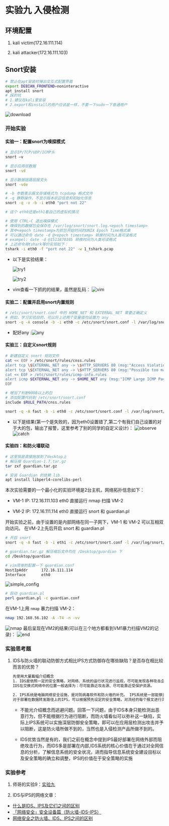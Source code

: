 # 实验九 入侵检测

## 环境配置

1. kali victim(172.16.111.114)

2. kali attacker(172.16.111.103)

## Snort安装

```bash
# 禁止在apt安装时弹出交互式配置界面
export DEBIAN_FRONTEND=noninteractive
apt install snort
# 踩的坑
# 1.建议在kali里安装
# 2.export和install的用户应该是一样，不要一下sudo一下普通用户
```

![download](img/downloaded.png)

### 开始实验

#### 实验一：配置snort为嗅探模式

```bash
# 显示IP/TCP/UDP/ICMP头
snort –v

# 显示应用层数据
snort -vd

# 显示数据链路层报文头
snort -vde

# -b 参数表示报文存储格式为 tcpdump 格式文件
# -q 静默操作，不显示版本欢迎信息和初始化信息
snort -q -v -b -i eth0 "port not 22"

# 这个 eth0还是eth1看自己的虚拟机情况

# 使用 CTRL-C 退出嗅探模式
# 嗅探到的数据包会保存在 /var/log/snort/snort.log.<epoch timestamp>
# 其中<epoch timestamp>为抓包开始时间的UNIX Epoch Time格式串
# 可以通过命令 date -d @<epoch timestamp> 转换时间为人类可读格式
# exampel: date -d @1511870195 转换时间为人类可读格式
# 上述命令用tshark等价实现如下：
tshark -i eth0 -f "port not 22" -w 1_tshark.pcap
```

* 以下是实验结果：

    ![try1](img/try_snort.png)

    ![try2](img/try_snort_silent.png)

* vim查看一下抓的的结果，虽然是乱码：
    ![vim](img/vim_packet.png)    

#### 实验二：配置并启用snort内置规则

```bash
# /etc/snort/snort.conf 中的 HOME_NET 和 EXTERNAL_NET 需要正确定义
# 例如，学习实验目的，可以将上述两个变量值均设置为 any
snort -q -A console -b -i eth0 -c /etc/snort/snort.conf -l /var/log/snort/
```

* 配好any :![any](img/any.png)

#### 实验三：自定义snort规则

```bash
# 新建自定义 snort 规则文件
cat << EOF > /etc/snort/rules/cnss.rules
alert tcp \$EXTERNAL_NET any -> \$HTTP_SERVERS 80 (msg:"Access Violation has been detected on /etc/passwd ";flags: A+; content:"/etc/passwd"; nocase;sid:1000001; rev:1;)
alert tcp \$EXTERNAL_NET any -> \$HTTP_SERVERS 80 (msg:"Possible too many connections toward my http server"; threshold:type threshold, track by_src, count 100, seconds 2; classtype:attempted-dos; sid:1000002; rev:1;)
cat << EOF > /etc/snort/rules/icmp-info.rules
alert icmp $EXTERNAL_NET any -> $HOME_NET any (msg:"ICMP Large ICMP Packet"; dsize:>900; reference:arachnids,246; classtype:bad-unknown; sid:499; rev:4;)
EOF

# 增加了判断900B以上的包
# 添加配置代码到 /etc/snort/snort.conf
include $RULE_PATH/cnss.rules

snort -q -A fast -b -i eth0 -c /etc/snort/snort.conf -l /var/log/snort/
```

* 以下是结果(第一个是失败的，因为eth0设置错了,第二个有我们自己设置的对于大的包，输出了报警，这里参考了别的同学的自定义设计)：
![observe](img/observe_output.png)
![catch](img/catch.png)

#### 实验四：和防火墙联动

```bash
# 这里我是直接拖放到了desktop上
# 解压缩 Guardian-1.7.tar.gz
tar zxf guardian.tar.gz

# 安装 Guardian 的依赖 lib
apt install libperl4-corelibs-perl
```

本次实验需要的一个最小化的实验环境是2台主机，网络拓扑信息如下：

* VM-1 IP: 172.16.111.103 eth0 直接运行 nmap 扫描 VM-2

* VM-2 IP: 172.16.111.114 eth0 直接运行 snort 和 guardian.pl

开始实验之前，由于设置的是内部网络在同一子网下，VM-1 和 VM-2 可以互相双向访问。
在VM-2上先后开启 snort 和 guardian.pl

```bash
# 开启 snort
snort -q -A fast -b -i eth1 -c /etc/snort/snort.conf -l /var/log/snort/

# guardian.tar.gz 解压缩后文件均在 /Desktop/guardian 下
cd /Desktop/guardian

# vim简单的配置一下 guardian.conf
HostIpAddr      172.16.111.114
Interface       eth0
```

![simple_config](img/simple_config.png)

```bash
# 启动 guardian.pl
perl guardian.pl -c guardian.conf
```

在VM-1上用 `nmap` 暴力扫描 VM-2：

```bash
nmap 192.168.56.102 -A -T4 -n -vv
```

![nmap](img/nmap.png)
最后呈现在VM2的结果(可以在三个地方都看到VM1暴力扫描VM2的记录)：
![end](img/theend.png)

### 实验思考题

1. IDS与防火墙的联动防御方式相比IPS方式防御存在哪些缺陷？是否存在相比较而言的优势？
 
    ```bash
    先使用大量篇幅介绍概念
    1. IDS是依照一定的安全策略，对网络、系统的运行状况进行监视，尽可能发现各种攻击企图、攻击行为或者攻击结果，以保证网络系统资源的机密性、完整性和可用性。打个比喻——假如防火墙是一幢大厦的门锁，那么IDS就是这幢大厦里的监视系统。一旦小偷进入了大厦，或内部人员有越界行为，只有实时监视系统才能发现情况并发出警告。与防火墙不同的是，IDS入侵检测系统是一个旁路监听设备，没有也不需要跨接在任何链路上，无须网络流量流经它便可以工作。因此，对IDS的部署的唯一要求是：`IDS应当挂接在所有所关注的流量都必须流经的链路上`
    IDS在交换式网络中的位置一般选择为：尽可能靠近攻击源、尽可能靠近受保护资源。

    2. IPS系统是电脑网络安全设施，是对防病毒软件和防火墙的补充。 IPS系统是一部能够监视网络或网络设备的网络资料传输行为的计算机网络安全设备，能够即时的中断、调整或隔离一些不正常或是具有伤害性的网络资料传输行为。
    对于部署在数据转发路径上的IPS，可以根据预先设定的安全策略，对流经的每个报文进行深度检测（协议分析跟踪、特征匹配、流量统计分析、事件关联分析等），如果一旦发现隐藏于其中网络攻击，可以根据该攻击的威胁级别立即采取抵御措施，这些措施包括（按照处理力度）：向管理中心告警；丢弃该报文；切断此次应用会话；切断此次TCP连接。
    ```

    * 不能光介绍概念而逃避问题。回答一下问题，由于IDS本身只能检测出恶意行为，但不能根据行为进行阻断，而防火墙看似可以弥补这一缺陷，实际上IPS系统可以实施深层防御安全策略，即可以在应用层检测出攻击并予以阻断，这是防火墙所做不到的，当然也是入侵检测产品所做不到的。

    * IDS优势当然是有的，我们之前在概念中提到IPS最好部署在网络外部而阻绝攻击行为，而IDS多是部署在内部,IDS系统的核心价值在于通过对全网信息的分析，了解信息系统的安全状况，进而指导信息系统安全建设目标以及安全策略的确立和调整，IPS的价值在于安全策略的实施

### 实验参考

1. 师哥的实验9：[实验九](https://github.com/CUCCS/2020-ns-public-LyuLumos/tree/ch0x09/ch0x09)

2. IDS与IPS的网络文章：
 
* [什么是IDS、IPS及它们之间的区别](https://zhuanlan.zhihu.com/p/96942352)
* [「网络安全」安全设备篇（防火墙-IDS-IPS）](https://zhuanlan.zhihu.com/p/95664193)
* [网络安全之防火墙、IDS、IPS之间的区别](http://www.elecfans.com/application/Security/1007723.html)  

